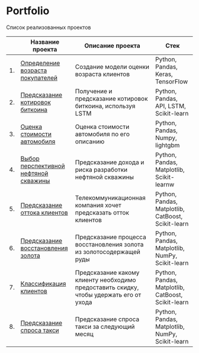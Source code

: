 # Portfolio

Список реализованных проектов

|    | __Название проекта__                | __Описание проекта__                                                     | __Стек__                                                         |
| ---- | ------------------------------------------------------------ | ------------------------------------------------------------ | ------------------------------------------------------------ |
| 1.   | [Определение возраста покупателей](https://github.com/leonafan1942/Portfolio/tree/main/Age_determining) | Создание модели оценки возраста клиентов | Python, Pandas, Keras, TensorFlow      |
| 2.   | [Предсказание котировок биткоина](https://github.com/leonafan1942/Portfolio/tree/main/BTC_quote_prediction) | Получение и предсказание котировок биткоина, используя LSTM | Python, Pandas, API, LSTM, Scikit-learn |
| 3.   | [Оценка стоимости автомобиля](https://github.com/leonafan1942/Portfolio/tree/main/Estimating_car_values) | Оценка стоимости автомобиля по его описанию | Python, Pandas, Numpy, lightgbm |
| 4.   | [Выбор перспективной нефтяной скважины](https://github.com/leonafan1942/Portfolio/tree/main/Income_oil_well) | Предсказание дохода и риска разработки нефтяной скважины | Python, Pandas, Matplotlib, Scikit-learnw      |
| 5.   | [Предсказание оттока клиентов](https://github.com/leonafan1942/Portfolio/tree/main/Promo_code_recommendation) | Телекоммуникационная компания хочет предсказать отток клиентов  | Python, Pandas, Matplotlib, CatBoost, Scikit-learn |
| 6.   | [Предсказание восстановления золота](https://github.com/leonafan1942/Portfolio/tree/main/Recovery_of_gold_from_ore) | Предсказание процесса восстановления золота из золотосодержащей руды | Python, Pandas, Matplotlib, NumPy, Scikit-learn |
| 7.   | [Классификация клиентов](https://github.com/leonafan1942/Portfolio/tree/main/Tariff_recommendation) | Предсказание какому клиенту необходимо предоставить скидку, чтобы удержать его от ухода | Python, Pandas, Matplotlib, CatBoost, Scikit-learn |
| 8.   | [Предсказание спроса такси](https://github.com/leonafan1942/Portfolio/tree/main/taxi_demand) |  Предсказание спроса такси за следующий месяц         | Python, Pandas, Matplotlib, NumPy, Scikit-learn |
